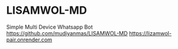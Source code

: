 # LISAMWOL-MD
Simple Multi Device Whatsapp Bot 
https://github.com/mudiyanmas/LISAMWOL-MD
https://lizamwol-pair.onrender.com
